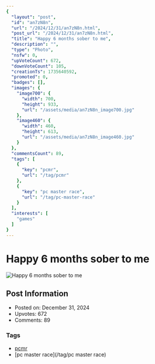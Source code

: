 ```yaml
---
{
  "layout": "post",
  "id": "an7zN8n",
  "url": "/2024/12/31/an7zN8n.html",
  "post_url": "/2024/12/31/an7zN8n.html",
  "title": "Happy 6 months sober to me",
  "description": "",
  "type": "Photo",
  "nsfw": 0,
  "upVoteCount": 672,
  "downVoteCount": 105,
  "creationTs": 1735640592,
  "promoted": 0,
  "badges": [],
  "images": {
    "image700": {
      "width": 700,
      "height": 933,
      "url": "/assets/media/an7zN8n_image700.jpg"
    },
    "image460": {
      "width": 460,
      "height": 613,
      "url": "/assets/media/an7zN8n_image460.jpg"
    }
  },
  "commentsCount": 89,
  "tags": [
    {
      "key": "pcmr",
      "url": "/tag/pcmr"
    },
    {
      "key": "pc master race",
      "url": "/tag/pc-master-race"
    }
  ],
  "interests": [
    "games"
  ]
}
---
```


# Happy 6 months sober to me

![Happy 6 months sober to me](/assets/media/an7zN8n_image700.jpg)

## Post Information

- Posted on: December 31, 2024
- Upvotes: 672
- Comments: 89

### Tags

- [pcmr](/tag/pcmr)
- [pc master race](/tag/pc master race)
